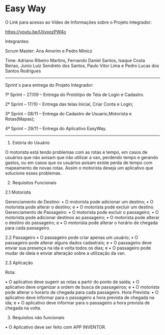 # Easy Way

O Link para acesso ao Vídeo de Informações sobre o Projeto Integrador:

https://youtu.be/UjivxozPW4o


Integrantes:

Scrum Master:
Ana Amorim e 
Pedro Minicz

Time:
Adriano Ribeiro Martins,
Fernando Daniel Santos,
Isaque Costa Beirao,
Junio Luiz Sendreto dos Santos,
Paulo Vitor Lima e
Pedro Lucas dos Santos Rodrigues
___________________________________________________________________________________________________________________________________________

Sprint`s para entrega do Projeto Integrador:


  1ª Sprint – 27/09 – Entrega do Protótipo de Tela de Login e Cadastro.

  2ª Sprint – 17/10 – Entrega das telas Inicial, Criar Conta e Login;

  3ª Sprint – 08/11 – Entrega do Cadastro de Usuario,Motorista e Rotas(Mapas);

  4ª Sprint – 29/11 – Entrega do Aplicativo EasyWay.


___________________________________________________________________________________________________________________________________________

1.	Estória do Usuário

O motorista está tendo problemas com as rotas e tempo, em casos de usuários que não avisam que irão utilizar a van, perdendo tempo e gerando gastos, ou em casos que os usuários avisam existe perda de tempo com mapeamento de novas rotas. Assim o motorista deseja um aplicativo que solucione esses problemas.


2.	Requisitos Funcionais

2.1 Motorista

Gerenciamento de Destino:
•	O motorista pode adicionar um destino;
•	O motorista pode alterar o destino; e
•	O motorista pode excluir um destino.
Gerenciamento de Passageiro:
•	O motorista pode excluir o passageiro;
•	O motorista pode adicionar destinos ao passageiro;
•	O motorista pode alterar o destino do passageiro; e
•	O motorista pode alterar o horário de chegada para cada passageiro.

2.2 Passageiro
•	O passageiro pode criar apenas um usuário;
•	O passageiro pode alterar alguns dados cadastrais; e
•	O passageiro deve enviar sua presença na ida e volta todos os dias; e
•	O passageiro pode mudar de ideia e enviar alteração sobre a utilização da van.

2.3 Aplicação

Rota:

•	O aplicativo deve sugerir as rotas a partir do ponto de saída;
•	O aplicativo deve organizar a ordem de busca de passageiros; e
•	O motorista pode alterar o horário de chegada para cada passageiro.
Hora Prevista:
•	O aplicativo deve informar para o passageiro a hora prevista de chegada na ida; e
•	O aplicativo deve informar para o passageiro a hora prevista de chegada na volta.

3.	Requisitos não funcionais

•	O Aplicativo deve ser feito com APP INVENTOR.
